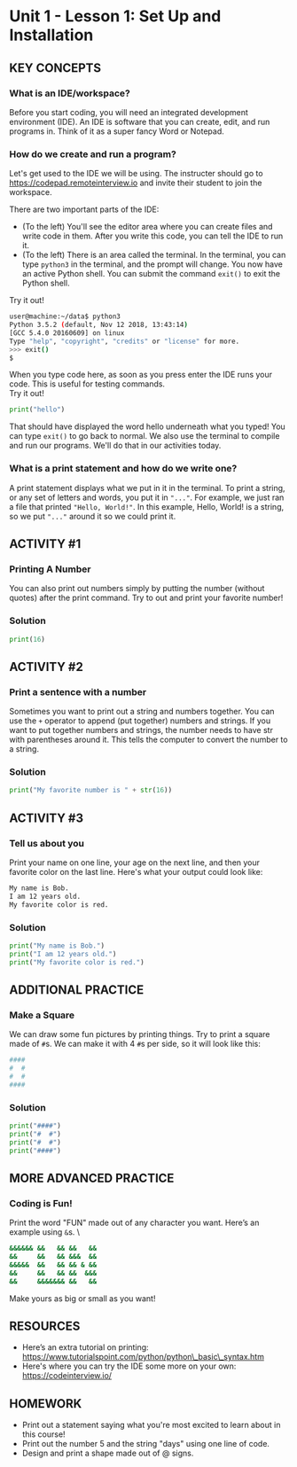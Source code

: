 

# Unit 1 - Lesson 1: Set Up and Installation


## KEY CONCEPTS
### What is an IDE/workspace?
Before you start coding, you will need an integrated development environment (IDE). An IDE is software that you can create, edit, and run programs in. Think of it as a super fancy Word or Notepad.

### How do we create and run a program?
Let's get used to the IDE we will be using. The instructer should go to https://codepad.remoteinterview.io and invite their student to join the workspace.

There are two important parts of the IDE:
- (To the left) You'll see the editor area where you can create files and write code in them. After you write this code, you can tell the IDE to run it.
- (To the left) There is an area called the terminal. In the terminal, you can type `python3` in the terminal, and the prompt will change. You now have an active Python shell. You can submit the command `exit()` to exit the Python shell.

Try it out!
```bash
user@machine:~/data$ python3
Python 3.5.2 (default, Nov 12 2018, 13:43:14) 
[GCC 5.4.0 20160609] on linux
Type "help", "copyright", "credits" or "license" for more.
>>> exit()
$
```
When you type code here, as soon as you press enter the IDE runs your code. This is useful for testing commands. \
Try it out!
```python
print("hello")
```
That should have displayed the word hello underneath what you typed! 
You can type `exit()` to go back to normal. We also use the terminal to compile and run our programs. We'll do that in our activities today.

### What is a print statement and how do we write one?
A print statement displays what we put in it in the terminal.
To print a string, or any set of letters and words, you put it in `"..."`. For example, we just ran a file that printed `"Hello, World!"`. In this example, Hello, World! is a string, so we put `"..."` around it so we could print it. 


## ACTIVITY #1
### Printing A Number
You can also print out numbers simply by putting the number (without quotes) after the print command.
Try to out and print your favorite number!
### Solution
```python
print(16)
```


## ACTIVITY #2
### Print a sentence with a number
Sometimes you want to print out a string and numbers together. You can use the `+` operator to append (put together) numbers and strings. If you want to put together numbers and strings, the number needs to have str with parentheses around it. This tells the computer to convert the number to a string.
### Solution
```python
print("My favorite number is " + str(16))
```


## ACTIVITY #3
### Tell us about you
Print your name on one line, your age on the next line, and then your favorite color on the last line. 
Here's what your output could look like:
```bash
My name is Bob.
I am 12 years old.
My favorite color is red.
```
### Solution
```python
print("My name is Bob.")
print("I am 12 years old.")
print("My favorite color is red.")
```

## ADDITIONAL PRACTICE
### Make a Square
We can draw some fun pictures by printing things. Try to print a square made of `#`s. We can make it with 4 `#`s per side, so it will look like this:
```bash
#### 
#  # 
#  # 
#### 
```
### Solution
```python
print("####")
print("#  #")
print("#  #")
print("####")
```


## MORE ADVANCED PRACTICE
### Coding is Fun!
Print the word "FUN" made out of any character you want. Here’s an example using `&`s. \
```bash
&&&&&& &&   && &&   && 
&&     &&   && &&&  && 
&&&&&  &&   && && & && 
&&     &&   && &&  &&& 
&&     &&&&&&& &&   && 
```

Make yours as big or small as you want!


## RESOURCES
- Here’s an extra tutorial on printing: https://www.tutorialspoint.com/python/python\_basic\_syntax.htm
- Here's where you can try the IDE some more on your own: https://codeinterview.io/

## HOMEWORK
- Print out a statement saying what you're most excited to learn about in this course!
- Print out the number 5 and the string "days" using one line of code. 
- Design and print a shape made out of @ signs. 

